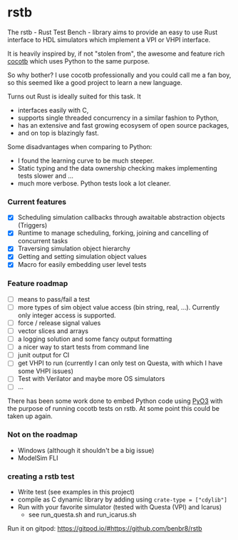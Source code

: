 # rstb
The rstb - Rust Test Bench - library aims to provide an easy to use Rust interface to HDL simulators which implement a VPI or VHPI interface.

It is heavily inspired by, if not "stolen from", the awesome and feature rich [cocotb](https://github.com/cocotb/cocotb) which uses Python to the same purpose.

So why bother? I use cocotb professionally and you could call me a fan boy, so this seemed like a good project to learn a new language.

Turns out Rust is ideally suited for this task. It
* interfaces easily with C,
* supports single threaded concurrency in a similar fashion to Python,
* has an extensive and fast growing ecosysem of open source packages,
* and on top is blazingly fast.

Some disadvantages when comparing to Python:
* I found the learning curve to be much steeper.
* Static typing and the data ownership checking makes implementing tests slower and ...
* much more verbose. Python tests look a lot cleaner.

### Current features
- [x] Scheduling simulation callbacks through awaitable abstraction objects (Triggers)
- [x] Runtime to manage scheduling, forking, joining and cancelling of concurrent tasks
- [x] Traversing simulation object hierarchy
- [x] Getting and setting simulation object values
- [x] Macro for easily embedding user level tests

### Feature roadmap
- [ ] means to pass/fail a test
- [ ] more types of sim object value access (bin string, real, ...). Currently only integer access is supported.
- [ ] force / release signal values
- [ ] vector slices and arrays
- [ ] a logging solution and some fancy output formatting
- [ ] a nicer way to start tests from command line
- [ ] junit output for CI
- [ ] get VHPI to run (currently I can only test on Questa, with which I have some VHPI issues)
- [ ] Test with Verilator and maybe more OS simulators
- [ ] ...

There has been some work done to embed Python code using [PyO3](https://github.com/PyO3/pyo3) with the purpose of running cocotb tests on rstb. At some point this could be taken up again.

### Not on the roadmap
* Windows (although it shouldn't be a big issue)
* ModelSim FLI

### creating a rstb test
* Write test (see examples in this project)
* compile as C dynamic library by adding using `crate-type = ["cdylib"]`
* Run with your favorite simulator (tested with Questa (VPI) and Icarus)
  * see run_questa.sh and run_icarus.sh

Run it on gitpod: https://gitpod.io/#https://github.com/benbr8/rstb
